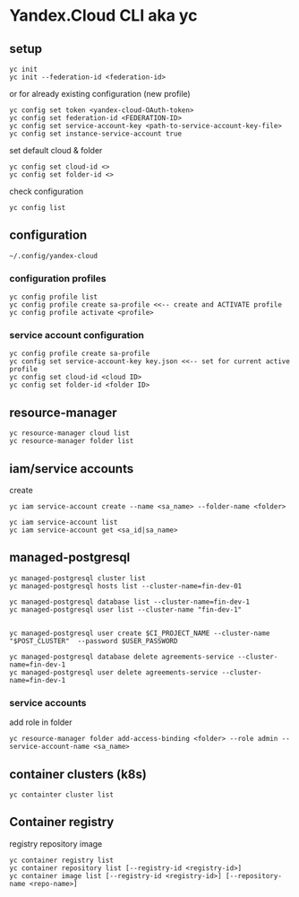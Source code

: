 

# Yandex.Cloud CLI aka yc


## setup

```
yc init
yc init --federation-id <federation-id>
```

or for already existing configuration (new profile)
```
yc config set token <yandex-cloud-OAuth-token>
yc config set federation-id <FEDERATION-ID>
yc config set service-account-key <path-to-service-account-key-file>
yc config set instance-service-account true
```

set default cloud & folder
```
yc config set cloud-id <>
yc config set folder-id <>
```

check configuration
```
yc config list
```

## configuration
```
~/.config/yandex-cloud

```

### configuration profiles
```
yc config profile list
yc config profile create sa-profile <<-- create and ACTIVATE profile
yc config profile activate <profile>
```

### service account configuration
```
yc config profile create sa-profile
yc config set service-account-key key.json <<-- set for current active profile
yc config set cloud-id <cloud ID>
yc config set folder-id <folder ID>
```

## resource-manager
```
yc resource-manager cloud list
yc resource-manager folder list
```

## iam/service accounts
create
```
yc iam service-account create --name <sa_name> --folder-name <folder>
```
```
yc iam service-account list
yc iam service-account get <sa_id|sa_name>
```

## managed-postgresql
```shell
yc managed-postgresql cluster list
yc managed-postgresql hosts list --cluster-name=fin-dev-01

yc managed-postgresql database list --cluster-name=fin-dev-1
yc managed-postgresql user list --cluster-name "fin-dev-1"


yc managed-postgresql user create $CI_PROJECT_NAME --cluster-name "$POST_CLUSTER"  --password $USER_PASSWORD

yc managed-postgresql database delete agreements-service --cluster-name=fin-dev-1
yc managed-postgresql user delete agreements-service --cluster-name=fin-dev-1
```


### service accounts


add role in folder
```
yc resource-manager folder add-access-binding <folder> --role admin --service-account-name <sa_name>
```

## container clusters (k8s)
```
yc containter cluster list
```

## Container registry

registry
repository
image

```
yc container registry list
yc container repository list [--registry-id <registry-id>]
yc container image list [--registry-id <registry-id>] [--repository-name <repo-name>]
```

